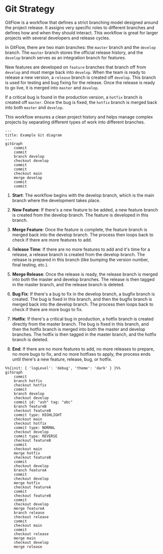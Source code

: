 # Git Strategy

GitFlow is a workflow that defines a strict branching model designed around the project release. It assigns very
specific roles to different branches and defines how and when they should interact. This workflow is great for larger
projects with several developers and release cycles.

In GitFlow, there are two main branches: the `master` branch and the `develop` branch. The `master` branch stores the
official release history, and the `develop` branch serves as an integration branch for features.

New features are developed on `feature` branches that branch off from `develop` and must merge back into `develop`. When
the team is ready to release a new version, a `release` branch is created off `develop`. This branch is used for testing
and bug fixing for the release. Once the release is ready to go live, it is merged into `master` and `develop`.

If a critical bug is found in the production version, a `hotfix` branch is created off `master`. Once the bug is fixed,
the `hotfix` branch is merged back into both `master` and `develop`.

This workflow ensures a clean project history and helps manage complex projects by separating different types of work
into different branches.

```mermaid
---
title: Example Git diagram
---
gitGraph
    commit
    commit
    branch develop
    checkout develop
    commit
    commit
    checkout main
    merge develop
    commit
    commit

```

1. **Start**: The workflow begins with the develop branch, which is the main branch where the development takes place.

2. **New Feature**: If there's a new feature to be added, a new feature branch is created from the develop branch. The
   feature is developed in this branch.

3. **Merge Feature**: Once the feature is complete, the feature branch is merged back into the develop branch. The
   process then loops back to check if there are more features to add.

4. R**elease Time**: If there are no more features to add and it's time for a release, a release branch is created from
   the develop branch. The release is prepared in this branch (like bumping the version number, final testing, etc.).

5. **Merge Release**: Once the release is ready, the release branch is merged into both the master and develop branches.
   The release is then tagged in the master branch, and the release branch is deleted.

6. **Bug Fix**: If there's a bug to fix in the develop branch, a bugfix branch is created. The bug is fixed in this
   branch, and then the bugfix branch is merged back into the develop branch. The process then loops back to check if
   there are more bugs to fix.

7. **Hotfix**: If there's a critical bug in production, a hotfix branch is created directly from the master branch. The
   bug is fixed in this branch, and then the hotfix branch is merged into both the master and develop branches. The
   hotfix is then tagged in the master branch, and the hotfix branch is deleted.

8. **End**: If there are no more features to add, no more releases to prepare, no more bugs to fix, and no more hotfixes
   to apply, the process ends until there's a new feature, release, bug, or hotfix.

```mermaid
%%{init: { 'logLevel': 'debug', 'theme': 'dark' } }%%
gitGraph
    commit
    branch hotfix
    checkout hotfix
    commit
    branch develop
    checkout develop
    commit id: "ash" tag: "abc"
    branch featureB
    checkout featureB
    commit type: HIGHLIGHT
    checkout main
    checkout hotfix
    commit type: NORMAL
    checkout develop
    commit type: REVERSE
    checkout featureB
    commit
    checkout main
    merge hotfix
    checkout featureB
    commit
    checkout develop
    branch featureA
    commit
    checkout develop
    merge hotfix
    checkout featureA
    commit
    checkout featureB
    commit
    checkout develop
    merge featureA
    branch release
    checkout release
    commit
    checkout main
    commit
    checkout release
    merge main
    checkout develop
    merge release

```
